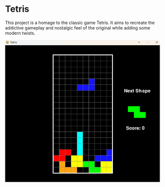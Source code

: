 # Tetris
This project is a homage to the classic game Tetris. It aims to recreate the addictive gameplay and nostalgic feel of the original while adding some modern twists.

![Logo de mon projet](https://github.com/Los-Albatros/Tetris/raw/main/resources/screenshot1.png)
